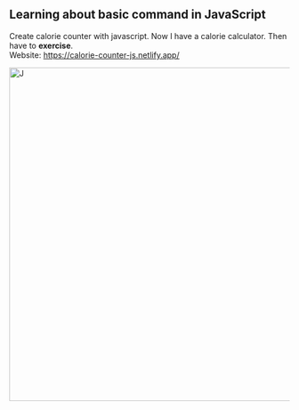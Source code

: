 **Learning about basic command in JavaScript**
--

Create calorie counter with javascript. Now I have a calorie calculator. Then  have to **exercise**.   
Website: https://calorie-counter-js.netlify.app/  

<img src="https://imgur.com/kSecOAy.png" alt="J" width="600"/>
